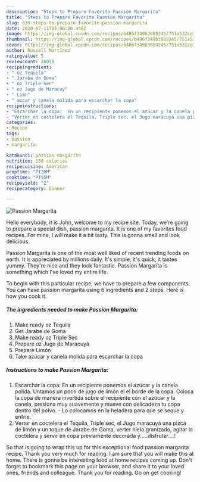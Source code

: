 ```yaml
---
description: "Steps to Prepare Favorite Passion Margarita"
title: "Steps to Prepare Favorite Passion Margarita"
slug: 639-steps-to-prepare-favorite-passion-margarita
date: 2020-07-11T05:06:20.446Z
image: https://img-global.cpcdn.com/recipes/b486f349b3089245/751x532cq70/passion-margarita-foto-principal.jpg
thumbnail: https://img-global.cpcdn.com/recipes/b486f349b3089245/751x532cq70/passion-margarita-foto-principal.jpg
cover: https://img-global.cpcdn.com/recipes/b486f349b3089245/751x532cq70/passion-margarita-foto-principal.jpg
author: Russell Martinez
ratingvalue: 5
reviewcount: 36038
recipeingredient:
- " oz Tequila"
- " Jarabe de Goma"
- " oz Triple Sec"
- " oz Jugo de Maracuy"
- " Limn"
- " azcar y canela molida para escarchar la copa"
recipeinstructions:
- "Escarchar la copa:  En un recipiente ponemos el azúcar y la canela polida. Untamos un poco de jugo de limón el el borde de la copa.                                                                                                                                                                                                                                Coloca la copa de manera invertida sobre el recipiente con el azúcar y la canela, presiona muy suavemente y mueve con delicadeza tu copa dentro del polvo.  Lo colocamos en la heladera para que se seque y enfríe."
- "Verter en coctelera el Tequila, Triple sec, el Jugo maracuyá una pizca de limón y un toque de Jarabe de Goma, verter hielo granizado, agitar la coctelera y servir en copa previamente decorada                                                                                                                                                   y.....disfrutar....!"
categories:
- Recipe
tags:
- passion
- margarita

katakunci: passion margarita 
nutrition: 150 calories
recipecuisine: American
preptime: "PT20M"
cooktime: "PT55M"
recipeyield: "2"
recipecategory: Dinner

---
```



![Passion Margarita](https://img-global.cpcdn.com/recipes/b486f349b3089245/751x532cq70/passion-margarita-foto-principal.jpg)

Hello everybody, it is John, welcome to my recipe site. Today, we're going to prepare a special dish, passion margarita. It is one of my favorites food recipes. For mine, I will make it a bit tasty. This is gonna smell and look delicious.



Passion Margarita is one of the most well liked of recent trending foods on earth. It is appreciated by millions daily. It's simple, it's quick, it tastes yummy. They're nice and they look fantastic. Passion Margarita is something which I've loved my entire life.


To begin with this particular recipe, we have to prepare a few components. You can have passion margarita using 6 ingredients and 2 steps. Here is how you cook it.

<!--inarticleads1-->

##### The ingredients needed to make Passion Margarita:

1. Make ready  oz Tequila
1. Get  Jarabe de Goma
1. Make ready  oz Triple Sec
1. Prepare  oz Jugo de Maracuyá
1. Prepare  Limón
1. Take  azúcar y canela molida para escarchar la copa




<!--inarticleads2-->

##### Instructions to make Passion Margarita:

1. Escarchar la copa:  En un recipiente ponemos el azúcar y la canela polida. Untamos un poco de jugo de limón el el borde de la copa.                                                                                                                                                                                                                                Coloca la copa de manera invertida sobre el recipiente con el azúcar y la canela, presiona muy suavemente y mueve con delicadeza tu copa dentro del polvo. -  Lo colocamos en la heladera para que se seque y enfríe.
1. Verter en coctelera el Tequila, Triple sec, el Jugo maracuyá una pizca de limón y un toque de Jarabe de Goma, verter hielo granizado, agitar la coctelera y servir en copa previamente decorada                                                                                                                                                   y.....disfrutar....!




So that is going to wrap this up for this exceptional food passion margarita recipe. Thank you very much for reading. I am sure that you will make this at home. There is gonna be interesting food at home recipes coming up. Don't forget to bookmark this page on your browser, and share it to your loved ones, friends and colleague. Thank you for reading. Go on get cooking!
